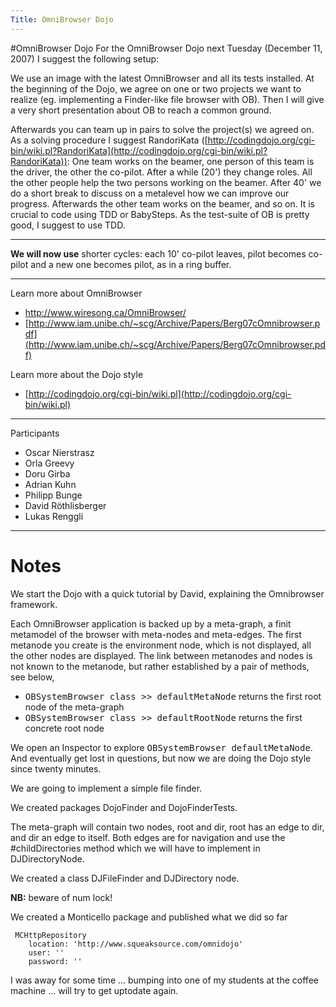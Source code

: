 ```yaml
---
Title: OmniBrowser Dojo
---
```

#OmniBrowser Dojo
For the OmniBrowser Dojo next Tuesday (December 11, 2007) I suggest the following setup:

We use an image with the latest OmniBrowser and all its tests installed. At the beginning of the Dojo, we agree on one or two projects we want to realize (eg. implementing a Finder-like file browser with OB). Then I will give a very short presentation about OB to reach a common ground.

Afterwards you can team up in pairs to solve the project(s) we agreed on. As a solving procedure I suggest RandoriKata ([http://codingdojo.org/cgi-bin/wiki.pl?RandoriKata](http://codingdojo.org/cgi-bin/wiki.pl?RandoriKata)):
One team works on the beamer, one person of this team is the driver, the other the co-pilot. After a while (20') they change roles. All the other people help the two persons working on the beamer. After 40' we do a short break to discuss on a metalevel how we can improve our progress. Afterwards the other team works on the beamer, and so on. It is crucial to code using TDD or BabySteps. As the test-suite of OB is pretty good, I suggest to use TDD.


---

<b>We will now use</b> shorter cycles: each 10' co-pilot leaves, pilot becomes co-pilot and a new one becomes pilot, as in a ring buffer.


---

Learn more about OmniBrowser


-  http://www.wiresong.ca/OmniBrowser/
-  [http://www.iam.unibe.ch/~scg/Archive/Papers/Berg07cOmnibrowser.pdf](http://www.iam.unibe.ch/~scg/Archive/Papers/Berg07cOmnibrowser.pdf)

Learn more about the Dojo style


-  [http://codingdojo.org/cgi-bin/wiki.pl](http://codingdojo.org/cgi-bin/wiki.pl)


---

Participants


-  Oscar Nierstrasz
-  Orla Greevy
-  Doru Girba
-  Adrian Kuhn
-  Philipp Bunge
-  David Röthlisberger
-  Lukas Renggli


---

# Notes

We start the Dojo with a quick tutorial by David, explaining the Omnibrowser framework.

Each OmniBrowser application is backed up by a meta-graph, a finit metamodel of the browser with meta-nodes and meta-edges. The first metanode you create is the environment node, which is not displayed, all the other nodes are displayed. The link between metanodes and nodes is not known to the metanode, but rather established by a pair of methods, see below, 


-  <tt>OBSystemBrowser class >> defaultMetaNode</tt> returns the first root node of the meta-graph
-  <tt>OBSystemBrowser class >> defaultRootNode</tt> returns the first concrete root node

We open an Inspector to explore <tt>OBSystemBrowser defaultMetaNode</tt>. And eventually get lost in questions, but now we are doing the Dojo style since twenty minutes.

We are going to implement a simple file finder.

We created packages DojoFinder and DojoFinderTests.

The meta-graph will contain two nodes, root and dir, root has an edge to dir, and dir an edge to itself. Both edges are for navigation and use the #childDirectories method which we will have to implement in DJDirectoryNode.

We created a class DJFileFinder and DJDirectory node.

<b>NB:</b> beware of num lock!

We created a Monticello package and published what we did so far

```
 MCHttpRepository
    location: 'http://www.squeaksource.com/omnidojo'
    user: ''
    password: ''
```

I was away for some time ... bumping into one of my students at the coffee machine ... will try to get uptodate again.

